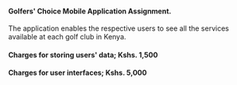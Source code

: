 #### Golfers' Choice Mobile Application Assignment. 
The application enables the respective users to see all the services available at each golf club in Kenya.

#### Charges for storing users' data; Kshs. 1,500

#### Charges for user interfaces; Kshs. 5,000
